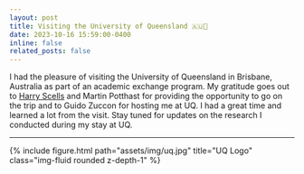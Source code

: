 ```yaml
---
layout: post
title: Visiting the University of Queensland 🇦🇺🦘
date: 2023-10-16 15:59:00-0400
inline: false
related_posts: false
---
```


I had the pleasure of visiting the University of Queensland in Brisbane, Australia as part of an academic exchange program. My gratitude goes out to <a href="https://scells.me/">Harry Scells</a> and Martin Potthast for providing the opportunity to go on the trip and to Guido Zuccon for hosting me at UQ. I had a great time and learned a lot from the visit. Stay tuned for updates on the research I conducted during my stay at UQ.

***

<div>
{% include figure.html path="assets/img/uq.jpg" title="UQ Logo" class="img-fluid rounded z-depth-1" %}
</div>
